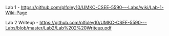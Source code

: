 Lab 1 - https://github.com/plfoley10/UMKC-CSEE-5590---Labs/wiki/Lab-1-Wiki-Page

Lab 2 Writeup - https://github.com/plfoley10/UMKC-CSEE-5590---Labs/blob/master/Lab2/Lab%202%20Writeup.pdf
